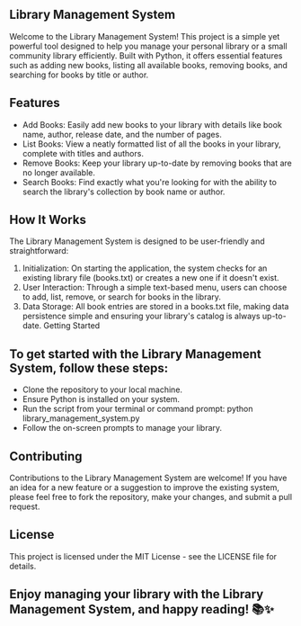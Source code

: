 
## Library Management System
Welcome to the Library Management System! This project is a simple yet powerful tool designed to help you manage your personal library or a small community library efficiently. Built with Python, it offers essential features such as adding new books, listing all available books, removing books, and searching for books by title or author.

## Features
- Add Books: Easily add new books to your library with details like book name, author, release date, and the number of pages.
- List Books: View a neatly formatted list of all the books in your library, complete with titles and authors.
- Remove Books: Keep your library up-to-date by removing books that are no longer available.
- Search Books: Find exactly what you're looking for with the ability to search the library's collection by book name or author.
## How It Works
The Library Management System is designed to be user-friendly and straightforward:

1. Initialization: On starting the application, the system checks for an existing library file (books.txt) or creates a new one if it doesn't exist.
2. User Interaction: Through a simple text-based menu, users can choose to add, list, remove, or search for books in the library.
3. Data Storage: All book entries are stored in a books.txt file, making data persistence simple and ensuring your library's catalog is always up-to-date.
Getting Started
## To get started with the Library Management System, follow these steps:

- Clone the repository to your local machine.
- Ensure Python is installed on your system.
- Run the script from your terminal or command prompt: python library_management_system.py
- Follow the on-screen prompts to manage your library.
## Contributing
Contributions to the Library Management System are welcome! If you have an idea for a new feature or a suggestion to improve the existing system, please feel free to fork the repository, make your changes, and submit a pull request.

## License
This project is licensed under the MIT License - see the LICENSE file for details.

## Enjoy managing your library with the Library Management System, and happy reading! 📚✨
